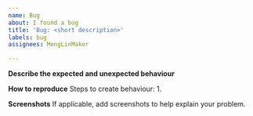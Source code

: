 ```yaml
---
name: Bug
about: I found a bug
title: 'Bug: <short description>'
labels: bug
assignees: MengLinMaker

---
```


**Describe the expected and unexpected behaviour**

**How to reproduce**
Steps to create behaviour:
1. 

**Screenshots**
If applicable, add screenshots to help explain your problem.
